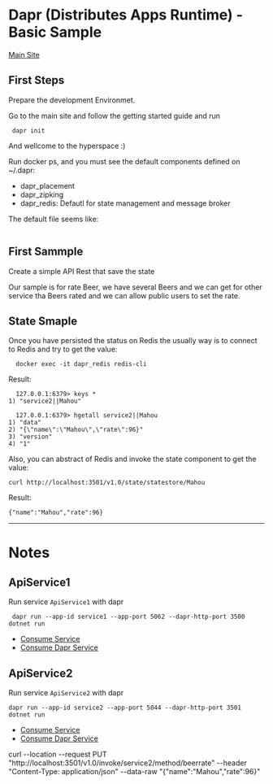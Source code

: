 # Dapr (Distributes Apps Runtime) - Basic Sample

[Main Site](https://dapr.io/)

## First Steps

Prepare the development Environmet.

Go to the main site and follow the getting started guide and run 

```
 dapr init
```

And wellcome to the hyperspace :)

Run docker ps, and you must see the default components defined on ~/.dapr:

- dapr_placement
- dapr_zipking
- dapr_redis: Defautl for state management and message broker

The default file seems like:

```

``` 

## First Sammple
Create a simple API Rest that save the state

Our sample is for rate Beer, we have several Beers and we can get for other service tha Beers rated and we can allow public users to set the rate.

## State Smaple


Once you have persisted the status on Redis the usually way is to connect to Redis and try to get the value:

```
  docker exec -it dapr_redis redis-cli
```
Result:
```  
  127.0.0.1:6379> keys *
1) "service2||Mahou"

  127.0.0.1:6379> hgetall service2||Mahou
1) "data"
2) "{\"name\":\"Mahou\",\"rate\":96}"
3) "version"
4) "1"

```

Also, you can abstract of Redis and invoke the state component to get the value:
``` console
curl http://localhost:3501/v1.0/state/statestore/Mahou
```
Result:
```  
{"name":"Mahou","rate":96}
```

---
# Notes

## ApiService1

Run service `ApiService1` with dapr
``` console
 dapr run --app-id service1 --app-port 5062 --dapr-http-port 3500 dotnet run
```

- [Consume Service](http://localhost:5062/WeatherForecast)
- [Consume Dapr Service](http://localhost:3500/v1.0/invoke/service1/method/weatherforecast)

## ApiService2

Run service `ApiService2` with dapr
``` console
dapr run --app-id service2 --app-port 5044 --dapr-http-port 3501 dotnet run
```

- [Consume Service](http://localhost:5044/beer)
- [Consume Dapr Service](http://localhost:3501/v1.0/invoke/service2/method/beerrate)


curl --location --request PUT "http://localhost:3501/v1.0/invoke/service2/method/beerrate" --header "Content-Type: application/json" --data-raw "{\"name\":\"Mahou\",\"rate\":96}"